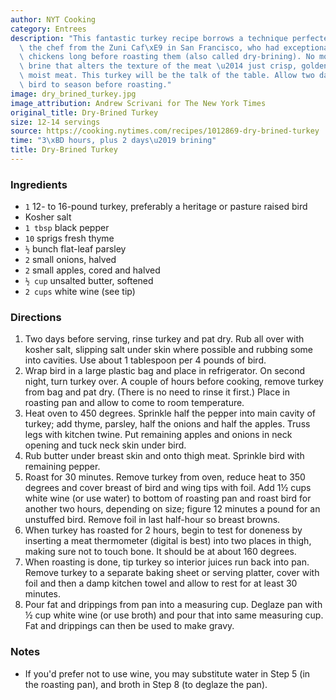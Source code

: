 ```yaml
---
author: NYT Cooking
category: Entrees
description: "This fantastic turkey recipe borrows a technique perfected by Judy Rodgers,\
  \ the chef from the Zuni Caf\xE9 in San Francisco, who had exceptional results salting\
  \ chickens long before roasting them (also called dry-brining). No more fussy liquid\
  \ brine that alters the texture of the meat \u2014 just crisp, golden skin and tender,\
  \ moist meat. This turkey will be the talk of the table. Allow two days for the\
  \ bird to season before roasting."
image: dry_brined_turkey.jpg
image_attribution: Andrew Scrivani for The New York Times
original_title: Dry-Brined Turkey
size: 12-14 servings
source: https://cooking.nytimes.com/recipes/1012869-dry-brined-turkey
time: "3\xBD hours, plus 2 days\u2019 brining"
title: Dry-Brined Turkey
---
```

### Ingredients

* `1` 12- to 16-pound turkey, preferably a heritage or pasture raised bird
* Kosher salt
* `1 tbsp` black pepper
* `10` sprigs fresh thyme
* `½` bunch flat-leaf parsley
* `2` small onions, halved
* `2` small apples, cored and halved
* `½ cup` unsalted butter, softened
* `2 cups` white wine (see tip)

### Directions

1. Two days before serving, rinse turkey and pat dry. Rub all over with kosher salt, slipping salt under skin where possible and rubbing some into cavities. Use about 1 tablespoon per 4 pounds of bird.
2. Wrap bird in a large plastic bag and place in refrigerator. On second night, turn turkey over. A couple of hours before cooking, remove turkey from bag and pat dry. (There is no need to rinse it first.) Place in roasting pan and allow to come to room temperature.
3. Heat oven to 450 degrees. Sprinkle half the pepper into main cavity of turkey; add thyme, parsley, half the onions and half the apples. Truss legs with kitchen twine. Put remaining apples and onions in neck opening and tuck neck skin under bird.
4. Rub butter under breast skin and onto thigh meat. Sprinkle bird with remaining pepper.
5. Roast for 30 minutes. Remove turkey from oven, reduce heat to 350 degrees and cover breast of bird and wing tips with foil. Add 1½ cups white wine (or use water) to bottom of roasting pan and roast bird for another two hours, depending on size; figure 12 minutes a pound for an unstuffed bird. Remove foil in last half-hour so breast browns.
6. When turkey has roasted for 2 hours, begin to test for doneness by inserting a meat thermometer (digital is best) into two places in thigh, making sure not to touch bone. It should be at about 160 degrees.
7. When roasting is done, tip turkey so interior juices run back into pan. Remove turkey to a separate baking sheet or serving platter, cover with foil and then a damp kitchen towel and allow to rest for at least 30 minutes.
8. Pour fat and drippings from pan into a measuring cup. Deglaze pan with ½ cup white wine (or use broth) and pour that into same measuring cup. Fat and drippings can then be used to make gravy.

### Notes

- If you'd prefer not to use wine, you may substitute water in Step 5 (in the roasting pan), and broth in Step 8 (to deglaze the pan).